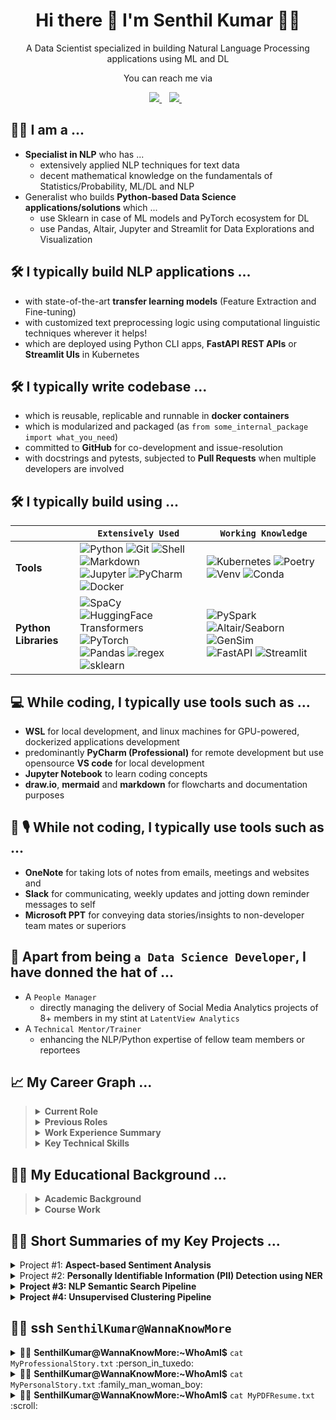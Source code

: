 <h1 align='center'>
  Hi there 👋 I'm Senthil Kumar 👨‍💻
</h1>

<p align='center'>
  A Data Scientist specialized in building Natural Language Processing applications using ML and DL
</p>

<p align='center'>
  You can reach me via
</p>

<p align='center'>
  <a href="https://www.linkedin.com/in/senthilkumarm1901/">
    <img src="https://img.shields.io/badge/-/in/senthilkumarm1901/-blue?&style=for-the-badge&logo=linkedin&logoColor=white" />
  </a>&nbsp;&nbsp;
  <a href="mailto:senthilkumar.m1901@gmail.com">
    <img src="https://img.shields.io/badge/-senthilkumar.m1901@gmail.com-c14438?style=for-the-badge&logo=Gmail&logoColor=white&link=mailto:senthilkumar.m1901@gmail.com" />        
  </a>&nbsp;&nbsp;

</p>

## :man_in_tuxedo: I am a ...

   -  **Specialist in NLP** who has ...
       - extensively applied NLP techniques for text data 
       - decent mathematical knowledge on the fundamentals of Statistics/Probability, ML/DL and NLP
   - Generalist who builds **Python-based Data Science applications/solutions** which ...
       - use Sklearn in case of ML models and PyTorch ecosystem for DL
       - use Pandas, Altair, Jupyter and Streamlit for Data Explorations and Visualization

## :hammer_and_wrench: I typically build NLP applications ...

- with state-of-the-art **transfer learning models** (Feature Extraction and Fine-tuning)
- with customized text preprocessing logic using computational linguistic techniques wherever it helps!
- which are deployed using Python CLI apps, **FastAPI REST APIs** or **Streamlit UIs** in Kubernetes

## :hammer_and_wrench: I typically write codebase ...

- which is reusable, replicable and runnable in **docker containers**
- which is modularized and packaged (as `from some_internal_package import what_you_need`)
- committed to **GitHub** for co-development and issue-resolution
- with docstrings and pytests, subjected to **Pull Requests** when multiple developers are involved

## :hammer_and_wrench: I typically build using ...


|         <img width=50/>          |  `Extensively Used` <img width=200/>                                                                                                                                                                                                                                                                                                                                                                                                                                                                                                                                                                             |  `Working Knowledge`  <img width=200/>                                                                                                                                                                                                                                                                                                                                                                                                                               |
|------------------|----------------------------------------------------------------------------------------------------------------------------------------------------------------------------------------------------------------------------------------------------------------------------------------------------------------------------------------------------------------------------------------------------------------------------------------------------------------------------------------------------------------------------------------------------------------------------------------------------|----------------------------------------------------------------------------------------------------------------------------------------------------------------------------------------------------------------------------------------------------------------------------------------------------------------------------------------------------------------------------------------------------------------------------------------------------|
| **Tools**             | ![Python](https://img.shields.io/badge/Python-3776AB?style=for-the-badge=white) ![Git](https://img.shields.io/badge/GitHub-100000?style=for-the-badge=white) ![Shell](https://img.shields.io/badge/Linux/WSL-121011?style=for-the-badge=white) ![Markdown](https://img.shields.io/badge/Markdown-000000?style=for-the-badge=white) <br>![Jupyter](https://img.shields.io/badge/Jupyter-F37626.svg?&style=for-the-badge=white) ![PyCharm](https://img.shields.io/badge/PyCharm-143?style=for-the-badge=green) ![Docker](https://img.shields.io/badge/-Docker-green?style=for-the-badge=white) | ![Kubernetes](https://img.shields.io/badge/-Kubernetes-blue?style=for-the-badge=white) ![Poetry](https://img.shields.io/badge/-Poetry-brown?style=for-the-badge=white) <br>![Venv](https://img.shields.io/badge/-Venv-black?style=for-the-badge=white) ![Conda](https://img.shields.io/badge/-Conda-orange?style=for-the-badge=white)                                                                                                                  |
| **Python Libraries** | ![SpaCy](https://img.shields.io/badge/-SpaCy-green?style=for-the-badge=white) ![HuggingFace Transformers](https://img.shields.io/badge/-Transformers-blue?style=for-the-badge=white) ![PyTorch](https://img.shields.io/badge/-PyTorch-brown?style=for-the-badge=white) <br> ![Pandas](https://img.shields.io/badge/-Pandas-black?style=for-the-badge=white) ![regex](https://img.shields.io/badge/-RegEx-orange?style=for-the-badge=white) ![sklearn](https://img.shields.io/badge/-Sklearn-orange?style=for-the-badge=white)                                                            | ![PySpark](https://img.shields.io/badge/-PySpark-green?style=for-the-badge=white) ![Altair/Seaborn](https://img.shields.io/badge/-Altair-blue?style=for-the-badge=white) ![GenSim](https://img.shields.io/badge/-GenSim-brown?style=for-the-badge=white) <br> ![FastAPI](https://img.shields.io/badge/-FastAPI-orange?style=for-the-badge=white) ![Streamlit](https://img.shields.io/badge/-Streamlit-yellow?style=for-the-badge=black)<br> |

## :computer: While coding, I typically use tools such as ...

   - **WSL** for local development, and linux machines for GPU-powered, dockerized applications development
   - predominantly **PyCharm (Professional)** for remote development but use opensource **VS code** for local development
   - **Jupyter Notebook** to learn coding concepts 
   - **draw.io**, **mermaid** and **markdown** for flowcharts and documentation purposes

## 📅 🎙️ While not coding, I typically use tools such as ...

   - **OneNote** for taking lots of notes from emails, meetings and websites and  
   - **Slack** for communicating, weekly updates and jotting down reminder messages to self
   - **Microsoft PPT** for conveying data stories/insights to non-developer team mates or superiors

## :bearded_person: Apart from being `a Data Science Developer`, I have donned the hat of ...

   - A `People Manager` 
       - directly managing the delivery of Social Media Analytics projects of 8+ members in my stint at `LatentView Analytics` 
   - A `Technical Mentor/Trainer`
       - enhancing the NLP/Python expertise of fellow team members or reportees 

## :chart_with_upwards_trend: My Career Graph ...

<blockquote>
	
    
<details> <summary> <b>Current Role</b> </summary>

<br>
	
   - Since May'18, I have been working in data science `NLP projects` at <i><b>Ford Analytics Division</i></b> <br> 
   - Worked for teams such as Artificial Intelligence Advancement Center, Customer Experience and Operations Analytics

</details>

<details> <summary> <b>Previous Roles</b> </summary>

<br>
	
   - For 4 years, I had offered `Social Media Analytics` and Text Analysis solutions to a F100 Tech client of <i><b>LatentView Analytics</b></i> <br>
   - In the first 4 years of my career, I had worked in Market Research domain. 

</details>

<details> <summary> <b>Work Experience Summary</b> </summary>

<br>

   - Total Experience: 11+ Years | 2010 - Present <br>
   - NLP Experience: 7+ Years | 2014 - Present <br>
   - Market Research Experience: 4 Years | 2010 - 2014 
<br>

	
| Company            | Designation                               | Timeline         |
|--------------------|-------------------------------------------|------------------|
| Ford Motor Company | Deputy Manager                            | Nov'19 - Present |
|                    | Senior Analyst                            | May'18 - Oct'19  |
| LatentView         | Assistant Manager                         | Oct'16 - Apr'18  |
|                    | Senior Analyst                            | Apr'14 - Sep'16  |
| CapGemini          | Senior Consultant                         | Jan'14 - Mar'14  |
| Beroe              | Analyst<br>Senior Analyst<br>Lead Analyst | Jul'10 - Dec'13  |


</details>

<details> <summary> <b>Key Technical Skills</b> </summary>

<br>

- Python | NLP via Rules, Linguistics and ML Techniques | Deep Learning for NLP | ML Projects Execution


	
</details>
	
</blockquote>
	

## :man_student: My Educational Background ...

<blockquote>
<details> <summary> <b>Academic Background</b> </summary>

<br>
	
   - B.E. Madras Institute of Technology, **8.6** CGPA | 2006 - 2010
   - **State topper** in State-level Eng. Entrance Exam | 2006
   - Twelfth Grade - 95% | 2006 ; Tenth Grade - 92% | 2004

</details>
	
<details> <summary> <b>Course Work</b> </summary>

<br> 

- `Google Cloud Platform Big Data and Machine Learning Fundamentals`| **Coursera-GCP** | Apr 2021 <br>
- 5 course `DeepLearning` Specialization | **Coursera-Deeplearning.ai** | Nov'18 - May'19 <br>
- Applied ML and Applied Text Mining Courses | **Coursera-University of Michigan** | Dec'17 - Jan'18 <br>
- Stanford Online Certification Course on SQL | **Stanford University Online** | 2015
	
</details>
	
</blockquote>

## :office_worker: Short Summaries of my Key Projects ... 

<details><summary>Project #1: <b> Aspect-based Sentiment Analysis </b> </summary>

<br>
	
- Built a reusable Sequence Classification ML Pipeline which converts customer comments into `Aspects` and `Sentiment`
- Highlights of the Pipeline: 
    - Spark+Spacy Preprocessing
    - Transfer Learning + Clustering aided Annotation 
        - Less annotation for Training (compared to traditional ML) by intelligent use of DL+ML models
    - Dockerized Environment for Model Training and Inference 
    - Fine-tuned Transformer models
 - Look [here](https://github.com/senthilkumarm1901/senthilkumarm1901/blob/main/project_descriptions/asba.md) for more details

</details>
	
<details><summary>Project #2: <b>Personally Identifiable Information (PII) Detection using NER</b></summary>

<br>
	
- Annonymized PII in text data that resulted in less restricted use of the data 
    - by building a Named Entity Recognition (NER) system that can detect PII 
- Highlights of the Pipeline: 
    - Bootstrapped the training data using Spacy rules (thus easing the annotation process)
    - Spacy's Roberta Base Transformer model allowed for no truncation of sentence max length
    - Inference REST API (via an asynchronous FastAPI deployment using K8s) that can be plugged into multiple applications
 - Look [here](https://github.com/senthilkumarm1901/senthilkumarm1901/blob/main/project_descriptions/pii_ner.md) for more details
</details>

<details><summary><b>Project #3: NLP Semantic Search Pipeline</b></summary>

<br>

- Goal: To create "digital threads" for connecting automotive data sources
	- which has technician comments about issues before the launch of a vehicle,
	- by assigning semantically matching common part categories to every issue in both data sources 
	
- Built a pipeline that ensembles results of `3 pairs of Retriever-Reader models` wherein
	- the `Retriever` narrows down the search space and
	- the `Reader` zeroes in on the right results
    
 - Look [here](https://github.com/senthilkumarm1901/senthilkumarm1901/blob/main/project_descriptions/semantic_search.md) for more details

</details>

<details><summary><b>Project #4: Unsupervised Clustering Pipeline</b></summary>

<br>
	
	
- Built reusable Text Clustering pipelines 
    - for deriving actionable insights from unlabeled text corpus
- Highlights of the Pipeline: 
    - The clustering pipeline provided options for both Traditional Topic Modeling and DL-Embedding based Hard Clustering
    - Incorporated the models into an easy-to-use `Streamlit` UI deployed via K8s 
    - The codebase was built on top of the main open source libraries
        - PyTorch (Transformers, Sentence Transformers) and Sklearn
 - Look [here](https://github.com/senthilkumarm1901/senthilkumarm1901/blob/main/project_descriptions/text_clustering.md) for more details

</details>

## 👨‍💻 ssh `SenthilKumar@WannaKnowMore` 

<details><summary> 👨‍💻 <b>SenthilKumar@WannaKnowMore:~WhoAmI$</b> <code>cat MyProfessionalStory.txt</code> :person_in_tuxedo: </summary>

<blockquote>
  
<details> <summary>How did I start my career?  </summary>

<br>
  
- Back in July 2010, I had started out providing customized Market Research (MR) in my first 4 years of my career. 
  - Simply put, it was a `no-code work` 
       - involving cold-calling, speaking to experts and reading a lot of secondary research material 
       - to write actionable procurement intelligence reports . 
  - This first job, right after my engineering undergraduation, 
       - had taught me the importance of tough-to-learn soft skills 
       - especially in communication be it written, one-on-one, cold-calling, team presentations and many more. 

</details>

<details> <summary>When did I transition to NLP?  </summary>

<br>
  
- Since 2014, I have been in the field of Data Science, and the romance has not died down yet :). 
- Largely because of the interesting NLP opportunities that landed my way. <br>
- I had primarily worked on `Social Media Analytics` at `LatentView` from 2014 to 2018 where <br> 
    - I had aided my F100 tech major client to effectively use social media insights in their marketing decisions
- Since May 2018, as a Data Scientist at Ford,
    - my technical learnings in ML/DL and NLP have been on an upward trend! 

</details>

    
<details> <summary> What are my mottos?  </summary>

<br>
  
  Striving to follow the below mottos for professional betterment: <br> 
  - To keep **upskilling my technical knowledge** 
      - Firmly believe there are **Miles to go before I sleep** <br> 
  - To bring **the best collaborative, transparent and importantly humble self in my interactions** with colleagues/friends, 
      - This is so that trust is enabled, long-term partnerships are forged and great results are achieved <br>
   - To **stand on the shoulders of the giants of open source** 
      - In other words, be **applied practitioner** first, and not try to reinvent the wheel unless it has some learning/business benefit 
  </details>

</blockquote>
</details>

<details><summary> 👨‍💻 <b>SenthilKumar@WannaKnowMore:~WhoAmI$</b> <code>cat MyPersonalStory.txt</code> :family_man_woman_boy: </summary>
<blockquote>

<details> <summary> My Small World  </summary>
 
 <br>
  
  - I am here working happily in the Data Science field largely because of the sacrifice & guidance of my `wife` . 
      - She guided my transition from Market Research to Data Science. She is a fellow analytics professional too <br>
      - She is on a break to take care of our possibly autistic todler son. <br>
      - I am cognizant of this privilege that I am enjoying (me being able to work when she couldn't). <br>
      - It has been particularly exacerbated by covid situation and personal losses <br>

 - Speaking of my `son` <br> 
      - He is the apple of my eye <br>
      - He seems to have exemplary memory, well beyond his age! (possibly biased opinion 🙂)   
      - He grasps abstract things like shapes, numbers, letters, and words faster
      - He could be in some autism spectrum (slower learning in social skills compared to kids of his age) <br>
            - With my wife's leadership we diagnosed it early and <br>
            - Hopefully we are acting on it early before it becoming too noticeable 
  
</details>


<details> <summary> My Interests  </summary>

  <br>
  
  - For last 2 years, I have spent (okay, wasted!) a lot of time on many must-watch TV series. Some iconic I must say. <br>
      - My favorite genres: Sci-Fi, Comics, Legal/Medical thrillers and anything out of this world <br>
  - My favorites among novels include many mythology fictional writings <br>
  - An ardent tea lover! 

</details>
</blockquote>
</details>

<details><summary> 👨‍💻 <b>SenthilKumar@WannaKnowMore:~WhoAmI$</b> <code>cat MyPDFResume.txt</code> :scroll: </summary>

<blockquote>
   
- Here is my [résumé](https://github.com/senthilkumarm1901/senthilkumarm1901/blob/main/Senthil_Kumar_Resume_17_Feb_2022.pdf) in pdf <br>

</blockquote>
</details>
